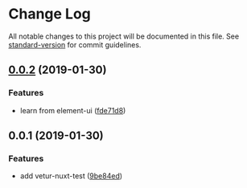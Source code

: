 # Change Log

All notable changes to this project will be documented in this file. See [standard-version](https://github.com/conventional-changelog/standard-version) for commit guidelines.

<a name="0.0.2"></a>
## [0.0.2](https://github.com/imsunhao/vetur-meike/compare/v0.0.1...v0.0.2) (2019-01-30)


### Features

* learn from element-ui ([fde71d8](https://github.com/imsunhao/vetur-meike/commit/fde71d8))



<a name="0.0.1"></a>
## 0.0.1 (2019-01-30)


### Features

* add vetur-nuxt-test ([9be84ed](https://github.com/imsunhao/vetur-meike/commit/9be84ed))
